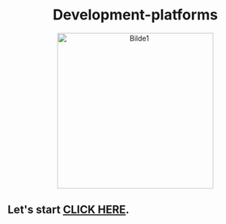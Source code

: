 <h1 align="center"> Development-platforms</h1>

<p align="center">
<img width="308" alt="Bilde1" src="https://user-images.githubusercontent.com/91538702/216570340-b3eaaa49-0522-49a6-b2d4-aa9e91ea6125.png">
</p>

## Let's start [CLICK HERE](https://github.com/vanjama/development-platforms-ca/blob/DBaaS-case-study/Database%20as%20a%20Service%20(DBaaS)/).
